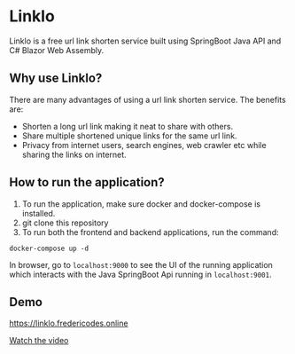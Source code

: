 # Linklo

Linklo is a free url link shorten service built using SpringBoot Java API and C# Blazor Web Assembly.

## Why use Linklo?

There are many advantages of using a url link shorten service. The benefits are:
* Shorten a long url link making it neat to share with others.
* Share multiple shortened unique links for the same url link.
* Privacy from internet users, search engines, web crawler etc while sharing the links on internet.

## How to run the application?
1. To run the application, make sure docker and docker-compose is installed.
2. git clone this repository
3. To run both the frontend and backend applications, run the command: 
```
docker-compose up -d
```

In browser, go to `localhost:9000` to see the UI of the running application which interacts with the Java SpringBoot Api running in `localhost:9001`.

## Demo
https://linklo.fredericodes.online

[Watch the video](https://fredericodes.github.io/Demo/Linklo.webm)
